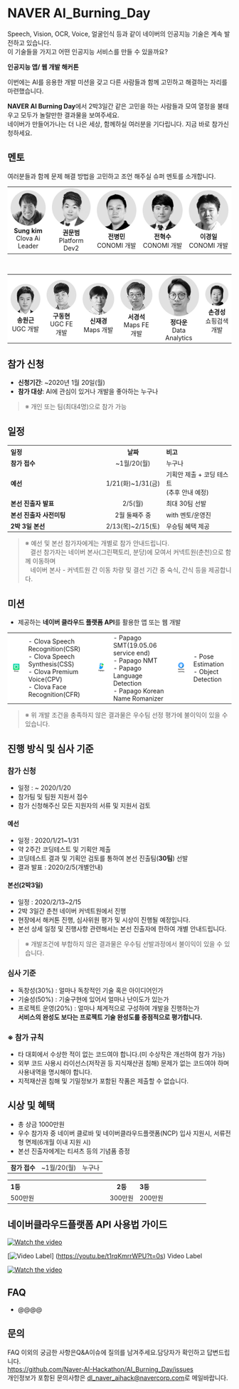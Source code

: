 # NAVER AI_Burning_Day

Speech, Vision, OCR, Voice, 얼굴인식 등과 같이 네이버의 인공지능 기술은 계속 발전하고 있습니다.<br>
이 기술들을 가지고 어떤 인공지능 서비스를 만들 수 있을까요? 

<strong>인공지능 앱/ 웹 개발 해커톤</strong>

이번에는 AI를 응용한 개발 미션을 갖고 다른 사람들과 함께 고민하고 해결하는 자리를 마련했습니다. <br>

<strong>NAVER AI Burning Day</strong>에서 2박3일간 같은 고민을 하는 사람들과 모여 열정을 불태우고 모두가 놀랄만한 결과물을 보여주세요.<br>
네이버가 만들어가나는 더 나은 세상, 함께하실 여러분을 기다립니다. 지금 바로 참가신청하세요. 


## 멘토
여러분들과 함께 문제 해결 방법을 고민하고 조언 해주실 슈퍼 멘토를 소개합니다.

<table>
  <tr style="background-color:#fff">
    <td style="text-align:center">
      <img src="mentor/mentor_1.png"><br>
      <strong>Sung kim</strong><br>
      Clova Ai Leader
    </td>
    <td style="text-align:center">
      <img src="mentor/mentor_2.png"><br>
       <strong>권문범</strong><br>
      Platform Dev2
    </td>
    <td style="text-align:center">
      <img src="mentor/mentor_3.png"><br>
       <strong>전병민</strong><br>
      CONOMI 개발
    </td>
    <td style="text-align:center">
      <img src="mentor/mentor_4.png"><br>
       <strong>전혁수</strong><br>
      CONOMI 개발
    </td>
    <td style="text-align:center">
      <img src="mentor/mentor_6.png"><br>
      <strong>이경일</strong><br>
      CONOMI 개발
    </td>
  </tr>
 </table><br>
 <table>
   <tr style="background-color:#fff">
    <td style="text-align:center">
      <img src="mentor/mentor_7.png"><br>
      <strong>송원근</strong><br>
      UGC 개발
    </td>
   <td style="text-align:center">
      <img src="mentor/mentor_5.png"><br>
      <strong>구동현</strong><br>
      UGC FE 개발
    </td>
    <td style="text-align:center">
      <img src="mentor/mentor_8.png"><br>
      <strong>신재경</strong><br>
      Maps 개발
    </td>
    <td style="text-align:center">
      <img src="mentor/mentor_9.png"><br>
      <strong>서경석</strong><br>
      Maps FE 개발
    </td>
    <td style="text-align:center">
      <img src="mentor/mentor_10.png"><br>
      <strong>정다운</strong><br>
      Data Analytics
    </td>
    <td style="text-align:center">
      <img src="mentor/mentor_11.png"><br>
      <strong>손경성</strong><br>
      쇼핑검색개발
    </td>
  </tr>
</table>

## 참가 신청

* **신청기간**: ~2020년 1월 20일(월)
* **참가 대상**: AI에 관심이 있거나 개발을 좋아하는 누구나
> ※ 개인 또는 팀(최대4명)으로 참가 가능

## 일정
<table class="tbl_schedule">
  <tr>
    <th style="text-align:left;width:50%">일정</th>
    <th style="text-align:center;width:15%">날짜</th>
    <th style="text-align:left;width:35%">비고</th>
  </tr>
  <tr>
    <td>
      <strong>참가 접수</strong><br>
    </td>
    <td style="text-align:center">~1월/20(월)</td>
    <td>
      누구나
    </td>
  </tr>
  <tr>
    <td>
      <strong>예선</strong><br>
    </td>
    <td style="text-align:center">1/21(화)~1/31(금)</td>
    <td>
      기획안 제출 + 코딩 테스트<br>
      (추후 안내 예정)
    </td>
  </tr>
  <tr>
    <td>
      <strong>본선 진출자 발표</strong><br>
    </td>
    <td style="text-align:center"> 2/5(월)</td>
    <td>
      최대 30팀 선발<br>
    </td>
  </tr>
   <tr>
    <td>
      <strong>본선 진출자 사전미팅</strong><br>
    </td>
    <td style="text-align:center"> 2월 둘째주 중</td>
    <td>
      with 멘토/운영진<br>
    </td>
  </tr>
   <tr>
    <td>
      <strong>2박 3일 본선</strong><br>
    </td>
    <td style="text-align:center">2/13(목)~2/15(토)</td>
    <td>
      우승팀 혜택 제공<br>
    </td>
  </tr>
</table>

> ※ 예선 및 본선 참가자에게는 개별로 참가 안내드립니다.<br>
> &nbsp;&nbsp;&nbsp;결선 참가자는 네이버 본사(그린팩토리, 분당)에 모여서 커넥트원(춘천)으로 함께 이동하며<br>
&nbsp;&nbsp;&nbsp;네이버 본사 - 커넥트원 간 이동 차량 및 결선 기간 중 숙식, 간식 등을 제공합니다.

## 미션
* 제공하는 **네이버 클라우드 플랫폼 API**를 활용한 앱 또는 웹 개발 


<table>
  <tr style="background-color:#fff">
    <td style="text-align:center">
      <img src="logo/logo_clova.png"><br>
      </td>
    <td style="text=align:center">- Clova Speech Recognition(CSR)<br>
      - Clova Speech Synthesis(CSS)<br>
      - Clova Premium Voice(CPV)<br>
      - Clova Face Recognition(CFR)
    </td>
    <td style="text-align:center">
      <img src="logo/logo_papago.png"><br>
    </td>
       <td>- Papago SMT(19.05.06 service end)<br>
         - Papago NMT<br>
         - Papago Language Detection<br>
         - Papago Korean Name Romanizer
    </td>
      <td style="text-align:center">
      <img src="logo/logo_machinelearning.png"><br>
    </td>
       <td>- Pose Estimation<br>
         - Object Detection<br>
    </td>
</table>

<table class="tbl_schedule">
  <tr>
    <td>
      <strong>참가 접수</strong><br>
    </td>
    <td style="text-align:center">~1월/20(월)</td>
    <td>
      누구나
    </td>

> ※ 위 개발 조건을 충족하지 않은 결과물은 우수팀 선정 평가에 불이익이 있을 수 있습니다.<br>

## 진행 방식 및 심사 기준

### 참가 신청

* 일정 : ~ 2020/1/20
* 참가팀 및 팀원 지원서 접수 
* 참가 신청해주신 모든 지원자의 서류 및 지원서 검토

#### 예선 
* 일정 : 2020/1/21~1/31
* 약 2주간 코딩테스트 및 기획안 제출 
* 코딩테스트 결과 및 기획안 검토를 통하여 본선 진출팀(**30팀**) 선발
* 결과 발표 : 2020/2/5(개별안내)

#### 본선(2박3일)
* 일정 : 2020/2/13~2/15
* 2박 3일간 춘천 네이버 커넥트원에서 진행 
* 현장에서 해커톤 진행, 심사위원 평가 및 시상이 진행될 예정입니다. 
* 본선 상세 일정 및 진행사항 관련해서는 본선 진출자에 한하여 개별 안내드립니다. 
> ※ 개발조건에 부합하지 않은 결과물은 우수팀 선발과정에서 불이익이 있을 수 있습니다.

### 심사 기준
* 독창성(30%) : 얼마나 독창적인 기술 혹은 아이디어인가 
* 기술성(50%) : 기술구현에 있어서 얼마나 난이도가 있는가 
* 프로젝트 운영(20%) : 얼마나 체계적으로 구성하여 개발을 진행하는가 <br>
**서비스의 완성도 보다는 프로젝트 기술 완성도를 중점적으로 평가합니다.**

### ※ 참가 규칙 
* 타 대회에서 수상한 적이 없는 코드여야 합니다.(미 수상작은 개선하여 참가 가능) 
* 외부 코드 사용시 라이선스(저작권 등 지식재산권 침해) 문제가 없는 코드여야 하며 사용내역을 명시해야 합니다.
* 지적재산권 침해 및 기밀정보가 포함된 작품은 제출할 수 없습니다. 


## 시상 및 혜택

* 총 상금 1000만원
* 우수 참가자 중 네이버 클로바 및 네이버클라우드플랫폼(NCP) 입사 지원시, 서류전형 면제(6개월 이내 지원 시)
* 본선 진출자에게는 티셔츠 등의 기념품 증정

<table class="tbl_awards">
  <tr>
    <th style="text-align:left;width:50%">1등</th>
    <th style="text-align:center;width:15%">2등</th>
    <th style="text-align:left;width:35%">3등</th>
  </tr>
  <tr>
    <td>
      500만원<br>
    </td>
    <td style="text-align:center">300만원</td>
    <td>
      200만원
    </td>
  </tr>
 </table>
 
## 네이버클라우드플랫폼 API 사용법 가이드

[![Watch the video](https://i.imgur.com/t1rqKmrrWPUw.png)](https://youtu.be/t1rqKmrrWPUw)


[![Video Label](http://img.youtube.com/vi/t1rqKmrrWPUw/0.jpg)]
(https://youtu.be/t1rqKmrrWPU?t=0s) Video Label

[![Watch the video](https://img.youtube.com/vi/t1rqKmrrWPUw/maxresdefault.jpg)](https://youtu.be/t1rqKmrrWPUw)


## FAQ
* @@@@

## 문의
FAQ 이외의 궁금한 사항은Q&A이슈에 질의를 남겨주세요.담당자가 확인하고 답변드립니다.<br>
<a href="https://github.com/Naver-AI-Hackathon/AI_Burning_Day/issues"> https://github.com/Naver-AI-Hackathon/AI_Burning_Day/issues
<br>
개인정보가 포함된 문의사항은 <dl_naver_aihack@navercorp.com>로 메일바랍니다. 



